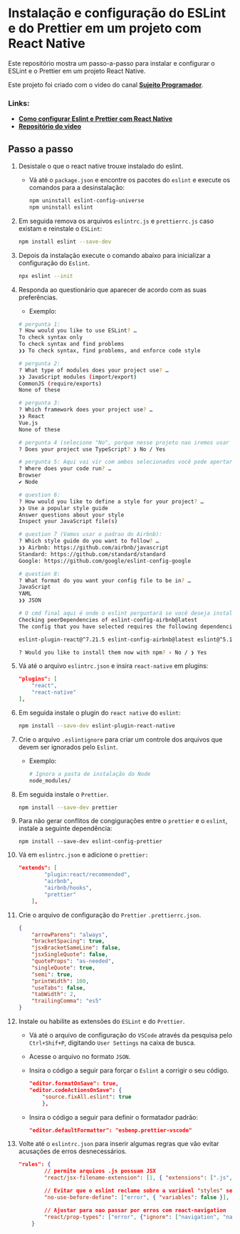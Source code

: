 # Instalação e configuração do ESLint e do Prettier em um projeto com React Native

Este repositório mostra um passo-a-passo para instalar e configurar o ESLint e o Prettier em um projeto React Native.

Este projeto foi criado com o video do canal **[Sujeito Programador](https://www.youtube.com/c/Sujeitoprogramador/)**.

### Links:

-   **[Como configurar Eslint e Prettier com React Native](https://youtu.be/e_nJ5DxZ900)**
-   **[Repositório do video](https://github.com/devfraga/react-native-eslint-prettier)**

## Passo a passo

1. Desistale o que o react native trouxe instalado do eslint.

    - Vá até o `package.json` e encontre os pacotes do `eslint` e execute os comandos para a desinstalação:

        ```bash
        npm uninstall eslint-config-universe
        npm uninstall eslint
        ```

2. Em seguida remova os arquivos `eslintrc.js` e `prettierrc.js` caso existam e reinstale o `ESLint`:

    ```bash
    npm install eslint --save-dev
    ```

3. Depois da instalação execute o comando abaixo para inicializar a configuração do `Eslint`.

    ```bash
    npx eslint --init
    ```

4. Responda ao questionário que aparecer de acordo com as suas preferências.

    - Exemplo:

    ```bash
    # pergunta 1:
    ? How would you like to use ESLint? …
    To check syntax only
    To check syntax and find problems
    ❯❯ To check syntax, find problems, and enforce code style

    # pergunta 2:
    ? What type of modules does your project use? …
    ❯❯ JavaScript modules (import/export)
    CommonJS (require/exports)
    None of these

    # pergunta 3:
    ? Which framework does your project use? …
    ❯❯ React
    Vue.js
    None of these

    # pergunta 4 (selecione "No", porque nesse projeto nao iremos usar TypeScript):
    ? Does your project use TypeScript? ❯ No / Yes

    # pergunta 5: Aqui vai vir com ambos selecionados você pode apertar ESPAÇO do seu teclado para selecionar ou desmarcar uma opção do cmd.
    ? Where does your code run? …
    Browser
    ✔ Node

    # question 6:
    ? How would you like to define a style for your project? …
    ❯❯ Use a popular style guide
    Answer questions about your style
    Inspect your JavaScript file(s)

    # question 7 (Vamos usar o padrao do Airbnb):
    ? Which style guide do you want to follow? …
    ❯❯ Airbnb: https://github.com/airbnb/javascript
    Standard: https://github.com/standard/standard
    Google: https://github.com/google/eslint-config-google

    # question 8:
    ? What format do you want your config file to be in? …
    JavaScript
    YAML
    ❯❯ JSON

    # O cmd final aqui é onde o eslint perguntará se você deseja instalar todas as dependências necessárias. Selecione "YES" e pressione enter:
    Checking peerDependencies of eslint-config-airbnb@latest
    The config that you have selected requires the following dependencies:

    eslint-plugin-react@^7.21.5 eslint-config-airbnb@latest eslint@^5.16.0 || ^6.8.0 || ^7.2.0 eslint-plugin-import@^2.22.1 eslint-plugin-jsx-a11y@^6.4.1 eslint-plugin-react-hooks@^4 || ^3 || ^2.3.0 || ^1.7.0

    ? Would you like to install them now with npm? › No / ❯ Yes
    ```

5. Vá até o arquivo `eslintrc.json` e insira `react-native` em plugins:

    ```json
    "plugins": [
        "react",
        "react-native"
    ],
    ```

6. Em seguida instale o plugin do `react native` do `eslint`:

    ```bash
    npm install --save-dev eslint-plugin-react-native
    ```

7. Crie o arquivo `.eslintignore` para criar um controle dos arquivos que devem ser ignorados pelo `Eslint`.

    - Exemplo:

        ```bash
        # Ignora a pasta de instalação do Node
        node_modules/
        ```

8. Em seguida instale o `Prettier`.

    ```bash
    npm install --save-dev prettier
    ```

9. Para não gerar conflitos de congigurações entre o `prettier` e o `eslint`, instale a seguinte dependência:

    ```
    npm install --save-dev eslint-config-prettier
    ```

10. Vá em `eslintrc.json` e adicione o `prettier:`

    ```json
    "extends": [
            "plugin:react/recommended",
            "airbnb",
            "airbnb/hooks",
            "prettier"
        ],
    ```

11. Crie o arquivo de configuração do `Prettier` `.prettierrc.json`.

    ```json
    {
        "arrowParens": "always",
        "bracketSpacing": true,
        "jsxBracketSameLine": false,
        "jsxSingleQuote": false,
        "quoteProps": "as-needed",
        "singleQuote": true,
        "semi": true,
        "printWidth": 100,
        "useTabs": false,
        "tabWidth": 2,
        "trailingComma": "es5"
    }
    ```

12. Instale ou habilite as extensões do `ESLint` e do `Prettier`.

    - Vá até o arquivo de configuração do `VSCode` através da pesquisa pelo `Ctrl+Shif+P`, digitando `User Settings` na caixa de busca.

    - Acesse o arquivo no formato `JSON`.

    - Insira o código a seguir para forçar o `Eslint` a corrigir o seu código.

        ```json
        "editor.formatOnSave": true,
        "editor.codeActionsOnSave": {
            "source.fixAll.eslint": true
            },
        ```

    - Insira o código a seguir para definir o formatador padrão:

        ```json
        "editor.defaultFormatter": "esbenp.prettier-vscode"
        ```

13. Volte até o `eslintrc.json` para inserir algumas regras que vão evitar acusações de erros desnecessários.

    ```json
    "rules": {
            // permite arquivos .js possuam JSX
            "react/jsx-filename-extension": [1, { "extensions": [".js", ".jsx"] }],

            // Evitar que o eslint reclame sobre a variável "styles" sendo usada antes de ser definida
            "no-use-before-define": ["error", { "variables": false }],

            // Ajustar para nao passar por erros com react-navigation
            "react/prop-types": ["error", {"ignore": ["navigation", "navigation.navigate"]}]
        }
    ```
